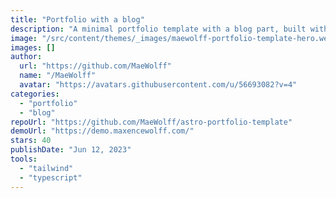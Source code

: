 ```yaml
---
title: "Portfolio with a blog"
description: "A minimal portfolio template with a blog part, built with Astro and Tailwindcss."
image: "/src/content/themes/_images/maewolff-portfolio-template-hero.webp"
images: []
author:
  url: "https://github.com/MaeWolff"
  name: "/MaeWolff"
  avatar: "https://avatars.githubusercontent.com/u/56693082?v=4"
categories:
  - "portfolio"
  - "blog"
repoUrl: "https://github.com/MaeWolff/astro-portfolio-template"
demoUrl: "https://demo.maxencewolff.com/"
stars: 40
publishDate: "Jun 12, 2023"
tools:
  - "tailwind"
  - "typescript"
---
```


